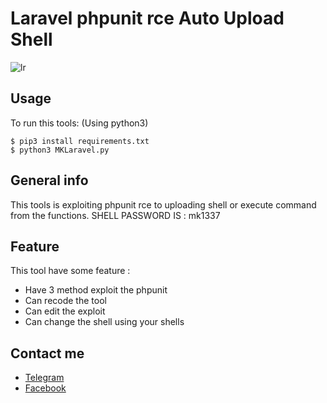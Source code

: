 # Laravel phpunit rce Auto Upload Shell

[logo]: https://raw.githubusercontent.com/MataKucing-OFC/phpunit-rce/main/lr.png "MK1337 Laravel Auto Upload Shell"	
![lr](https://user-images.githubusercontent.com/72303820/225427987-5019e48d-3c19-4d02-b752-d48281d4c766.png)

## Usage
To run this tools:
(Using python3)
```
$ pip3 install requirements.txt
$ python3 MKLaravel.py
```

## General info
This tools is exploiting phpunit rce to uploading shell or execute command from the functions. SHELL PASSWORD IS : mk1337

## Feature
This tool have some feature :
* Have 3 method exploit the phpunit
* Can recode the tool
* Can edit the exploit
* Can change the shell using your shells

## Contact me
* [Telegram](https://t.me/mk1337_HxR)
* [Facebook](https://www.facebook.com/profile.php?id=100058299691325)
